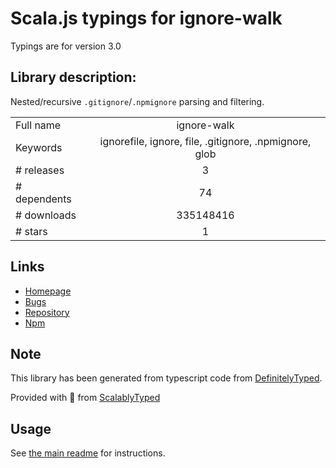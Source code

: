 
# Scala.js typings for ignore-walk

Typings are for version 3.0

## Library description:
Nested/recursive `.gitignore`/`.npmignore` parsing and filtering.

|                    |                 |
| ------------------ | :-------------: |
| Full name          | ignore-walk |
| Keywords           | ignorefile, ignore, file, .gitignore, .npmignore, glob |
| # releases         | 3 |
| # dependents       | 74 |
| # downloads        | 335148416 |
| # stars            | 1 |

## Links
- [Homepage](https://github.com/isaacs/ignore-walk#readme)
- [Bugs](https://github.com/isaacs/ignore-walk/issues)
- [Repository](https://github.com/isaacs/ignore-walk)
- [Npm](https://www.npmjs.com/package/ignore-walk)
    


## Note
This library has been generated from typescript code from [DefinitelyTyped](https://definitelytyped.org).

Provided with :purple_heart: from [ScalablyTyped](https://github.com/oyvindberg/ScalablyTyped)

## Usage
See [the main readme](../../readme.md) for instructions.


